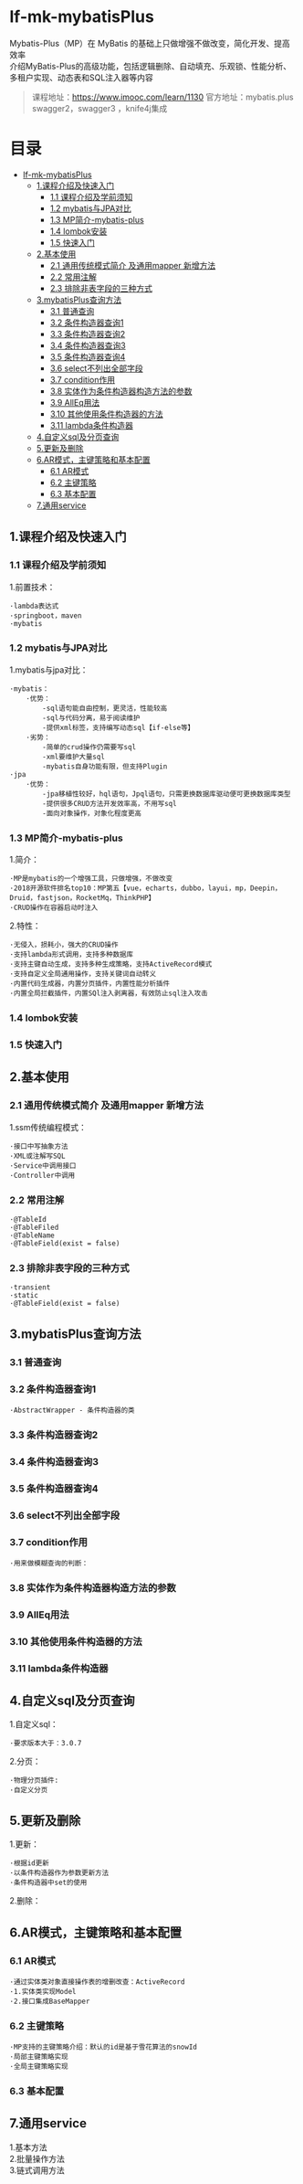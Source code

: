 # lf-mk-mybatisPlus
Mybatis-Plus（MP）在 MyBatis 的基础上只做增强不做改变，简化开发、提高效率  
介绍MyBatis-Plus的高级功能，包括逻辑删除、自动填充、乐观锁、性能分析、多租户实现、动态表和SQL注入器等内容
>课程地址：https://www.imooc.com/learn/1130
>官方地址：mybatis.plus
>swagger2，swagger3 ，knife4j集成

# 目录
* [lf\-mk\-mybatisPlus](#lf-mk-mybatisplus)
  * [1\.课程介绍及快速入门](#1课程介绍及快速入门)
    * [1\.1 课程介绍及学前须知](#11-课程介绍及学前须知)
    * [1\.2 mybatis与JPA对比](#12-mybatis与jpa对比)
    * [1\.3 MP简介\-mybatis\-plus](#13-mp简介-mybatis-plus)
    * [1\.4 lombok安装](#14-lombok安装)
    * [1\.5 快速入门](#15-快速入门)
  * [2\.基本使用](#2基本使用)
    * [2\.1 通用传统模式简介 及通用mapper 新增方法](#21-通用传统模式简介-及通用mapper-新增方法)
    * [2\.2 常用注解](#22-常用注解)
    * [2\.3 排除非表字段的三种方式](#23-排除非表字段的三种方式)
  * [3\.mybatisPlus查询方法](#3mybatisplus查询方法)
    * [3\.1 普通查询](#31-普通查询)
    * [3\.2 条件构造器查询1](#32-条件构造器查询1)
    * [3\.3 条件构造器查询2](#33-条件构造器查询2)
    * [3\.4 条件构造器查询3](#34-条件构造器查询3)
    * [3\.5 条件构造器查询4](#35-条件构造器查询4)
    * [3\.6 select不列出全部字段](#36-select不列出全部字段)
    * [3\.7 condition作用](#37-condition作用)
    * [3\.8 实体作为条件构造器构造方法的参数](#38-实体作为条件构造器构造方法的参数)
    * [3\.9 AllEq用法](#39-alleq用法)
    * [3\.10 其他使用条件构造器的方法](#310-其他使用条件构造器的方法)
    * [3\.11 lambda条件构造器](#311-lambda条件构造器)
  * [4\.自定义sql及分页查询](#4自定义sql及分页查询)
  * [5\.更新及删除](#5更新及删除)
  * [6\.AR模式，主键策略和基本配置](#6ar模式主键策略和基本配置)
    * [6\.1 AR模式](#61-ar模式)
    * [6\.2 主键策略](#62-主键策略)
    * [6\.3 基本配置](#63-基本配置)
  * [7\.通用service](#7通用service)


## 1.课程介绍及快速入门
### 1.1 课程介绍及学前须知

1.前置技术：
    
    ·lambda表达式
    ·springboot，maven
    ·mybatis    
  
### 1.2 mybatis与JPA对比

1.mybatis与jpa对比：
    
    ·mybatis：
        ·优势：
            -sql语句能自由控制，更灵活，性能较高
            -sql与代码分离，易于阅读维护
            -提供xml标签，支持编写动态sql【if-else等】
        ·劣势：
            -简单的crud操作仍需要写sql
            -xml要维护大量sql
            -mybatis自身功能有限，但支持Plugin
    ·jpa
        ·优势：
            -jpa移植性较好，hql语句，Jpql语句，只需更换数据库驱动便可更换数据库类型
            -提供很多CRUD方法开发效率高，不用写sql
            -面向对象操作，对象化程度更高
            
### 1.3 MP简介-mybatis-plus

1.简介：
    
    ·MP是mybatis的一个增强工具，只做增强，不做改变
    ·2018开源软件排名top10：MP第五【vue，echarts，dubbo，layui，mp，Deepin，Druid，fastjson，RocketMq，ThinkPHP】
    ·CRUD操作在容器启动时注入
    
2.特性：
    
    ·无侵入，损耗小，强大的CRUD操作
    ·支持lambda形式调用，支持多种数据库
    ·支持主键自动生成，支持多种生成策略，支持ActiveRecord模式
    ·支持自定义全局通用操作，支持关键词自动转义
    ·内置代码生成器，内置分页插件，内置性能分析插件
    ·内置全局拦截插件，内置SQl注入剥离器，有效防止sql注入攻击    
    
### 1.4 lombok安装
### 1.5 快速入门
## 2.基本使用
### 2.1 通用传统模式简介 及通用mapper 新增方法
1.ssm传统编程模式：
    
    ·接口中写抽象方法
    ·XML或注解写SQL
    ·Service中调用接口
    ·Controller中调用
      
### 2.2 常用注解

    ·@TableId
    ·@TableFiled
    ·@TableName
    ·@TableField(exist = false)

    
### 2.3 排除非表字段的三种方式
    
    ·transient
    ·static
    ·@TableField(exist = false)
       
## 3.mybatisPlus查询方法
### 3.1 普通查询
### 3.2 条件构造器查询1
    
    ·AbstractWrapper - 条件构造器的类
    
### 3.3 条件构造器查询2
### 3.4 条件构造器查询3
### 3.5 条件构造器查询4
### 3.6 select不列出全部字段
### 3.7 condition作用

    ·用来做模糊查询的判断：
    
### 3.8 实体作为条件构造器构造方法的参数
### 3.9 AllEq用法
### 3.10 其他使用条件构造器的方法
### 3.11 lambda条件构造器
## 4.自定义sql及分页查询

1.自定义sql：

    ·要求版本大于：3.0.7

2.分页：

    ·物理分页插件:
    ·自定义分页
    
## 5.更新及删除

1.更新：

    ·根据id更新
    ·以条件构造器作为参数更新方法
    ·条件构造器中set的使用
    
2.删除：

## 6.AR模式，主键策略和基本配置
### 6.1 AR模式

    ·通过实体类对象直接操作表的增删改查：ActiveRecord
    ·1.实体类实现Model
    ·2.接口集成BaseMapper

### 6.2 主键策略
    
    ·MP支持的主键策略介绍：默认的id是基于雪花算法的snowId
    ·局部主键策略实现
    ·全局主键策略实现
    
    
### 6.3 基本配置
## 7.通用service
1.基本方法  
2.批量操作方法  
3.链式调用方法  



